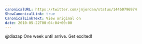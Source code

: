 ```yaml
---
canonicalURL: https://twitter.com/jmjordan/status/14460796974
ShowCanonicalLink: true
CanonicalLinkText: View original on
date: 2010-05-22T00:04:04+00:00
---
```

@diazap One week until arrive. Get excited!